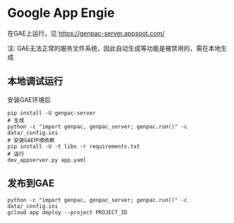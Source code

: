 # Google App Engie

在GAE上运行，见 https://genpac-server.appspot.com/

注: GAE无法正常的服务文件系统，因此自动生成等功能是被禁用的，需在本地生成

## 本地调试运行

安装GAE环境后

```
pip install -U genpac-server
# 生成
python -c "import genpac, genpac_server; genpac.run()" -c data/_config.ini
# 安装GAE环境依赖
pip install -U -t libs -r requirements.txt
# 运行
dev_appserver.py app.yaml
```

## 发布到GAE

```
python -c "import genpac, genpac_server; genpac.run()" -c data/_config.ini
gcloud app deploy --project PROJECT_ID
```
